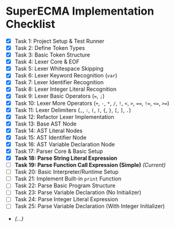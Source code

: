 # SuperECMA Implementation Checklist

-   [x] Task 1: Project Setup & Test Runner
-   [x] Task 2: Define Token Types
-   [x] Task 3: Basic Token Structure
-   [x] Task 4: Lexer Core & EOF
-   [x] Task 5: Lexer Whitespace Skipping
-   [x] Task 6: Lexer Keyword Recognition (`var`)
-   [x] Task 7: Lexer Identifier Recognition
-   [x] Task 8: Lexer Integer Literal Recognition
-   [x] Task 9: Lexer Basic Operators (`=`, `;`)
-   [x] Task 10: Lexer More Operators (`+`, `-`, `*`, `/`, `!`, `<`, `>`, `==`, `!=`, `<=`, `>=`)
-   [x] Task 11: Lexer Delimiters (`,`, `:`, `(`, `)`, `{`, `}`, `[`, `]`, `.`)
-   [x] Task 12: Refactor Lexer Implementation
-   [x] Task 13: Base AST Node
-   [x] Task 14: AST Literal Nodes
-   [x] Task 15: AST Identifier Node
-   [x] Task 16: AST Variable Declaration Node
-   [x] Task 17: Parser Core & Basic Setup
-   [x] **Task 18: Parse String Literal Expression**
-   [ ] **Task 19: Parse Function Call Expression (Simple)** *(Current)*
-   [ ] Task 20: Basic Interpreter/Runtime Setup
-   [ ] Task 21: Implement Built-in `print` Function
-   [ ] Task 22: Parse Basic Program Structure
-   [ ] Task 23: Parse Variable Declaration (No Initializer)
-   [ ] Task 24: Parse Integer Literal Expression
-   [ ] Task 25: Parse Variable Declaration (With Integer Initializer)
-   *(...)*
